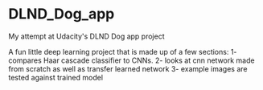 # DLND_Dog_app
My attempt at Udacity's DLND Dog app project

A fun little deep learning project that is made up of a few sections:
1- compares Haar cascade classifier to CNNs.
2- looks at cnn network made from scratch as well as transfer learned network
3- example images are tested against trained model
